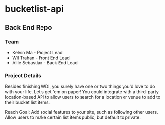 # bucketlist-api

## Back End Repo

### Team

* Kelvin Ma - Project Lead
* Wil Trahan - Front End Lead
* Allie Sebastian - Back End Lead

### Project Details

Besides finishing WDI, you surely have one or two things you'd love to do with your life. Let's get 'em on paper! You could integrate with a third-party location-based API to allow users to search for a location or venue to add to their bucket list items.

Reach Goal: Add social features to your site, such as following other users. Allow users to make certain list items public, but default to private.
